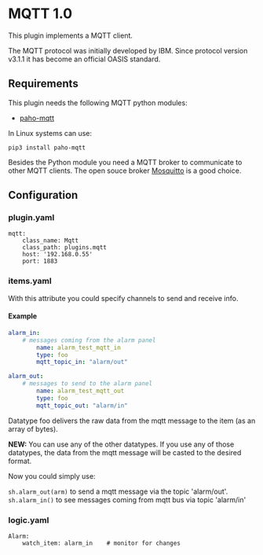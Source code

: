 # MQTT 1.0

This plugin implements a MQTT client.

The MQTT protocol was initially developed by IBM. Since protocol version v3.1.1 it has become an official OASIS standard.

## Requirements

This plugin needs the following MQTT python modules:

   * [paho-mqtt](https://pypi.python.org/pypi/paho-mqtt)

In Linux systems can use:

```
pip3 install paho-mqtt
```

Besides the Python module you need a MQTT broker to communicate to other MQTT clients. The open souce broker [Mosquitto](https://mosquitto.org) is a good choice.


## Configuration

### plugin.yaml

```
mqtt:
    class_name: Mqtt
    class_path: plugins.mqtt
    host: '192.168.0.55'
    port: 1883

```


### items.yaml

With this attribute you could specify channels to send and receive info.

#### Example

```yaml
alarm_in:
	# messages coming from the alarm panel
        name: alarm_test_mqtt_in
        type: foo
        mqtt_topic_in: "alarm/out"

alarm_out:
	# messages to send to the alarm panel
        name: alarm_test_mqtt_out
        type: foo
        mqtt_topic_out: "alarm/in"
```

Datatype foo delivers the raw data from the mqtt message to the item (as an array of bytes).

**NEW:** You can use any of the other datatypes. If you use any of those datatypes, the data from the mqtt message will be casted to the desired format.

Now you could simply use:

```sh.alarm_out(arm)``` to send a mqtt message via the topic 'alarm/out'.
```sh.alarm_in()``` to see messages coming from mqtt bus via topic 'alarm/in'

### logic.yaml

```
Alarm:
    watch_item: alarm_in	# monitor for changes
```
